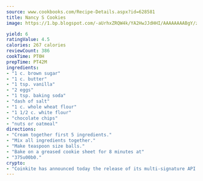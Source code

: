 ```yaml
---
source: www.cookbooks.com/Recipe-Details.aspx?id=628581
title: Nancy S Cookies
image: https://1.bp.blogspot.com/-aUrhxZRQW4k/YA2HwJJdHHI/AAAAAAAABgY/z2R8OXCxqDoBQtRn-q-fHG8g9_G4G1HBwCLcBGAsYHQ/s320/13.png

yield: 6
ratingValue: 4.5
calories: 267 calories
reviewCount: 386
cookTime: PT0H
prepTime: PT42M
ingredients:
- "1 c. brown sugar"
- "1 c. butter"
- "1 tsp. vanilla"
- "2 eggs"
- "1 tsp. baking soda"
- "dash of salt"
- "1 c. whole wheat flour"
- "1 1/2 c. white flour"
- "chocolate chips"
- "nuts or oatmeal"
directions:
- "Cream together first 5 ingredients."
- "Mix all ingredients together."
- "Make teaspoon size balls."
- "Bake on a greased cookie sheet for 8 minutes at"
- "375u00b0."
crypto:
- "Coinkite has announced today the release of its multi-signature API and Co-sign Pages, giving users the first Bitcoin platform of its kind to support M-of-15 signatures."
---
```

